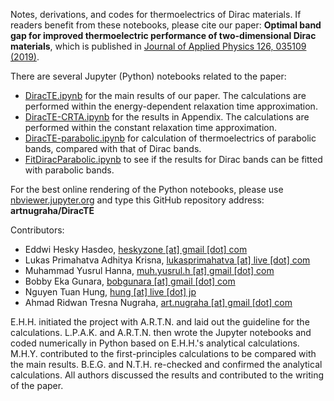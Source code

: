 Notes, derivations, and codes for thermoelectrics of Dirac materials. If readers benefit from these notebooks, please cite our paper: <strong>Optimal band gap for improved thermoelectric performance of two-dimensional Dirac materials</strong>, which is published in <a href="https://doi.org/10.1063/1.5100985">Journal of Applied Physics 126, 035109 (2019)</a>. 

There are several Jupyter (Python) notebooks related to the paper:
- <a href="https://nbviewer.jupyter.org/github/artnugraha/DiracTE/blob/master/DiracTE.ipynb">DiracTE.ipynb</a> for the main results of our paper. The calculations are performed within the energy-dependent relaxation time approximation.
- <a href="https://nbviewer.jupyter.org/github/artnugraha/DiracTE/blob/master/DiracTE-CRTA.ipynb">DiracTE-CRTA.ipynb</a> for the results in Appendix. The calculations are performed within the constant relaxation time approximation.
- <a href="https://nbviewer.jupyter.org/github/artnugraha/DiracTE/blob/master/DiracTE-parabolic.ipynb">DiracTE-parabolic.ipynb</a> for calculation of thermoelectrics of parabolic bands, compared with that of Dirac bands.
- <a href="https://nbviewer.jupyter.org/github/artnugraha/DiracTE/blob/master/FitDiracParabolic.ipynb">FitDiracParabolic.ipynb</a> to see if the results for Dirac bands can be fitted with parabolic bands.

For the best online rendering of the Python notebooks, please use <a href="https://nbviewer.jupyter.org/">nbviewer.jupyter.org</a> and type this GitHub repository address: <strong>artnugraha/DiracTE</strong>

Contributors:
- Eddwi Hesky Hasdeo, <a href="mailto:heskyzone@gmail.com">heskyzone [at] gmail [dot] com</a>
- Lukas Primahatva Adhitya Krisna, <a href="mailto:lukasprimahatva@live.com">lukasprimahatva [at] live [dot] com</a>
- Muhammad Yusrul Hanna, <a href="mailto:muh.yusrul.h@gmail.com">muh.yusrul.h [at] gmail [dot] com</a>
- Bobby Eka Gunara, <a href="mailto:bobgunara@gmail.com">bobgunara [at] gmail [dot] com</a>
- Nguyen Tuan Hung, <a href="mailto:hung@live.jp">hung [at] live [dot] jp</a>
- Ahmad Ridwan Tresna Nugraha, <a href="mailto:art.nugraha@gmail.com">art.nugraha [at] gmail [dot] com</a>

E.H.H. initiated the project with A.R.T.N. and laid out the guideline for the calculations. L.P.A.K. and A.R.T.N. then wrote the Jupyter notebooks and coded numerically in Python based on E.H.H.'s analytical calculations. M.H.Y. contributed to the first-principles calculations to be compared with the main results. B.E.G. and N.T.H. re-checked and confirmed the analytical calculations. All authors discussed the results and contributed to the writing of the paper.

